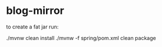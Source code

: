 # blog-mirror

to create a fat jar run:

  ./mvnw clean install
  ./mvnw -f spring/pom.xml clean package
